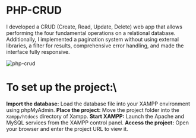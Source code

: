 # PHP-CRUD 

I developed a CRUD (Create, Read, Update, Delete) web app that allows performing the four fundamental operations on a relational database. Additionally, I implemented a pagination system without using external libraries, a filter for results, comprehensive error handling, and made the interface fully responsive.

![php-crud](https://github.com/user-attachments/assets/78569cc5-880d-4e1e-a18b-bc4d70e67804)

# To set up the project:\

**Import the database:** Load the database file into your XAMPP environment using phpMyAdmin.
**Place the project:** Move the project folder into the `Xampp/htdocs` directory of Xampp.
**Start XAMPP:** Launch the Apache and MySQL services from the XAMPP control panel.
**Access the project:** Open your browser and enter the project URL to view it.
